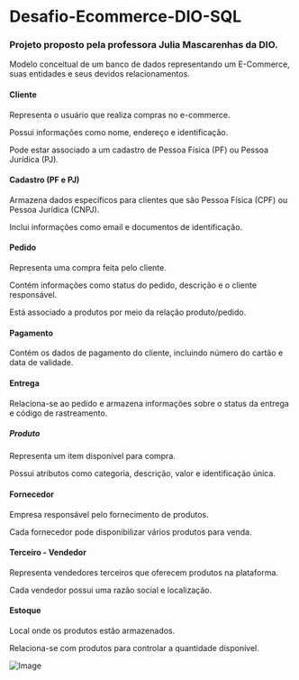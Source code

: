 # Desafio-Ecommerce-DIO-SQL

### Projeto proposto pela professora Julia Mascarenhas da DIO.
Modelo conceitual de um banco de dados representando um E-Commerce, suas entidades e seus devidos relacionamentos.

#### Cliente

Representa o usuário que realiza compras no e-commerce.

Possui informações como nome, endereço e identificação.

Pode estar associado a um cadastro de Pessoa Física (PF) ou Pessoa Jurídica (PJ).

#### Cadastro (PF e PJ)

Armazena dados específicos para clientes que são Pessoa Física (CPF) ou Pessoa Jurídica (CNPJ).

Inclui informações como email e documentos de identificação.

#### Pedido

Representa uma compra feita pelo cliente.

Contém informações como status do pedido, descrição e o cliente responsável.

Está associado a produtos por meio da relação produto/pedido.

#### Pagamento

Contém os dados de pagamento do cliente, incluindo número do cartão e data de validade.

#### Entrega

Relaciona-se ao pedido e armazena informações sobre o status da entrega e código de rastreamento.

##### Produto

Representa um item disponível para compra.

Possui atributos como categoria, descrição, valor e identificação única.

#### Fornecedor

Empresa responsável pelo fornecimento de produtos.

Cada fornecedor pode disponibilizar vários produtos para venda.

#### Terceiro - Vendedor

Representa vendedores terceiros que oferecem produtos na plataforma.

Cada vendedor possui uma razão social e localização.

#### Estoque

Local onde os produtos estão armazenados.

Relaciona-se com produtos para controlar a quantidade disponível.

![Image](https://github.com/user-attachments/assets/490c1dec-c8c7-4a41-9fad-53857c60b862)
